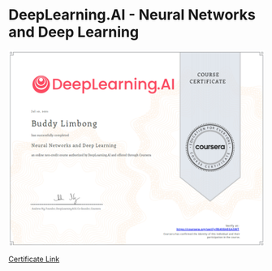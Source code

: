 # DeepLearning.AI - Neural Networks and Deep Learning

<p align="center">
    <kbd> <img width="1000" alt="mvp banner" src="https://raw.githubusercontent.com/buddymar/Certificates/main/DeepLearning.AI%20-%20Neural%20Networks%20and%20Deep%20Learning/assets/deeplearningAI_deeplearn.png"> </kbd> <br>
</p>

[Certificate Link](https://coursera.org/share/5fbbf948a7ffbbae40377ba492d7d9ef)
